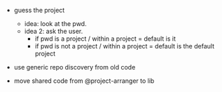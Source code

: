 - guess the project 
  - idea: look at the pwd.
  - idea 2: ask the user.
    - if pwd is a project / within a project = default is it
    - if pwd is not a project / within a project = default is the default project

- use generic repo discovery from old code
- move shared code from @project-arranger to lib